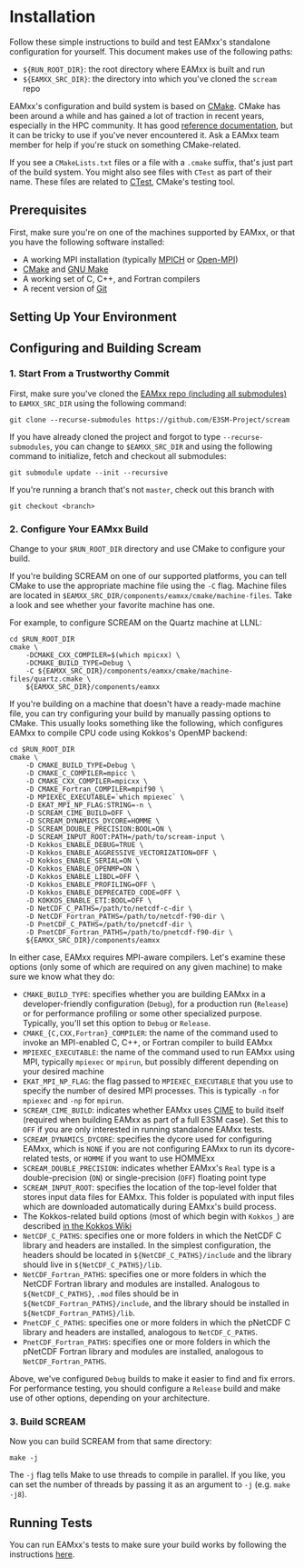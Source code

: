 # Installation

Follow these simple instructions to build and test EAMxx's standalone
configuration for yourself. This document makes use of the following paths:

+ `${RUN_ROOT_DIR}`: the root directory where EAMxx is built and run
+ `${EAMXX_SRC_DIR}`: the directory into which you've cloned the `scream` repo

EAMxx's configuration and build system is based on [CMake](https://cmake.org/).
CMake has been around a while and has gained a lot of traction in recent years,
especially in the HPC community. It has good [reference documentation](https://cmake.org/cmake/help/latest/index.html),
but it can be tricky to use if you've never encountered it. Ask a EAMxx team
member for help if you're stuck on something CMake-related.

If you see a `CMakeLists.txt` files or a file with a `.cmake` suffix, that's
just part of the build system. You might also see files with `CTest` as part of
their name. These files are related to [CTest](https://cmake.org/cmake/help/latest/manual/ctest.1.html),
CMake's testing tool.

## Prerequisites

First, make sure you're on one of the machines supported by EAMxx, or that you
have the following software installed:

* A working MPI installation (typically [MPICH]() or [Open-MPI]())
* [CMake](https://cmake.org) and [GNU Make](https://www.gnu.org/software/make/)
* A working set of C, C++, and Fortran compilers
* A recent version of [Git](https://git-scm.com/)

## Setting Up Your Environment

## Configuring and Building Scream

### 1. Start From a Trustworthy Commit

First, make sure you've cloned the [EAMxx repo (including all submodules)](https://github.com/E3SM-Project/scream)
to `EAMXX_SRC_DIR` using the following command:

```
git clone --recurse-submodules https://github.com/E3SM-Project/scream
```

If you have already cloned the project and forgot to type `--recurse-submodules`,
you can change to `$EAMXX_SRC_DIR` and using the following command to initialize,
fetch and checkout all submodules:

```
git submodule update --init --recursive
```

If you're running a branch that's not `master`, check out this branch with

```
git checkout <branch>
```

### 2. Configure Your EAMxx Build

Change to your `$RUN_ROOT_DIR` directory and use CMake to configure your build.

If you're building SCREAM on one of our supported platforms, you can tell CMake
to use the appropriate machine file using the `-C` flag. Machine files are
located in `$EAMXX_SRC_DIR/components/eamxx/cmake/machine-files`. Take a look
and see whether your favorite machine has one.

For example, to configure SCREAM on the Quartz machine at LLNL:

```
cd $RUN_ROOT_DIR
cmake \
    -DCMAKE_CXX_COMPILER=$(which mpicxx) \
    -DCMAKE_BUILD_TYPE=Debug \
    -C ${EAMXX_SRC_DIR}/components/eamxx/cmake/machine-files/quartz.cmake \
    ${EAMXX_SRC_DIR}/components/eamxx
```

If you're building on a machine that doesn't have a ready-made machine file,
you can try configuring your build by manually passing options to CMake. This
usually looks something like the following, which configures EAMxx to compile
CPU code using Kokkos's OpenMP backend:
```
cd $RUN_ROOT_DIR
cmake \
    -D CMAKE_BUILD_TYPE=Debug \
    -D CMAKE_C_COMPILER=mpicc \
    -D CMAKE_CXX_COMPILER=mpicxx \
    -D CMAKE_Fortran_COMPILER=mpif90 \
    -D MPIEXEC_EXECUTABLE=`which mpiexec` \
    -D EKAT_MPI_NP_FLAG:STRING=-n \
    -D SCREAM_CIME_BUILD=OFF \
    -D SCREAM_DYNAMICS_DYCORE=HOMME \
    -D SCREAM_DOUBLE_PRECISION:BOOL=ON \
    -D SCREAM_INPUT_ROOT:PATH=/path/to/scream-input \
    -D Kokkos_ENABLE_DEBUG=TRUE \
    -D Kokkos_ENABLE_AGGRESSIVE_VECTORIZATION=OFF \
    -D Kokkos_ENABLE_SERIAL=ON \
    -D Kokkos_ENABLE_OPENMP=ON \
    -D Kokkos_ENABLE_LIBDL=OFF \
    -D Kokkos_ENABLE_PROFILING=OFF \
    -D Kokkos_ENABLE_DEPRECATED_CODE=OFF \
    -D KOKKOS_ENABLE_ETI:BOOL=OFF \
    -D NetCDF_C_PATHS=/path/to/netcdf-c-dir \
    -D NetCDF_Fortran_PATHS=/path/to/netcdf-f90-dir \
    -D PnetCDF_C_PATHS=/path/to/pnetcdf-dir \
    -D PnetCDF_Fortran_PATHS=/path/to/pnetcdf-f90-dir \
    ${EAMXX_SRC_DIR}/components/eamxx
```

In either case, EAMxx requires MPI-aware compilers. Let's examine these
options (only some of which are required on any given machine) to make sure we
know what they do:

* `CMAKE_BUILD_TYPE`: specifies whether you are building EAMxx in a
  developer-friendly configuration (`Debug`), for a production run (`Release`)
  or for performance profiling or some other specialized purpose. Typically,
  you'll set this option to `Debug` or `Release`.
* `CMAKE_{C,CXX,Fortran}_COMPILER`: the name of the command used to invoke an
  MPI-enabled C, C++, or Fortran compiler to build EAMxx
* `MPIEXEC_EXECUTABLE`: the name of the command used to run EAMxx using MPI,
  typically `mpiexec` or `mpirun`, but possibly different depending on your
  desired machine
* `EKAT_MPI_NP_FLAG`: the flag passed to `MPIEXEC_EXECUTABLE` that you use to
  specify the number of desired MPI processes. This is typically `-n` for
  `mpiexec` and `-np` for `mpirun`.
* `SCREAM_CIME_BUILD`: indicates whether EAMxx uses [CIME](https://e3sm.org/resources/tools/other-tools/cime/)
  to build itself (required when building EAMxx as part of a full E3SM case).
  Set this to `OFF` if you are only interested in running standalone EAMxx
  tests.
* `SCREAM_DYNAMICS_DYCORE`: specifies the dycore used for configuring EAMxx,
  which is `NONE` if you are not configuring EAMxx to run its dycore-related
  tests, or `HOMME` if you want to use HOMMExx
* `SCREAM_DOUBLE_PRECISION`: indicates whether EAMxx's `Real` type is a
  double-precision (`ON`) or single-precision (`OFF`) floating point type
* `SCREAM_INPUT_ROOT`: specifies the location of the top-level folder that
  stores input data files for EAMxx. This folder is populated with input files
  which are downloaded automatically during EAMxx's build process.
* The Kokkos-related build options (most of which begin with `Kokkos_`) are
  described [in the Kokkos Wiki](https://kokkos.github.io/kokkos-core-wiki/keywords.html)
* `NetCDF_C_PATHS`: specifies one or more folders in which the NetCDF C library
  and headers are installed. In the simplest configuration, the headers should
  be located in `${NetCDF_C_PATHS}/include` and the library should live in
  `${NetCDF_C_PATHS}/lib`.
* `NetCDF_Fortran_PATHS`: specifies one or more folders in which the NetCDF
  Fortran library and modules are installed. Analogous to `${NetCDF_C_PATHS}`,
  `.mod` files should be in `${NetCDF_Fortran_PATHS}/include`, and the library
  should be installed in `${NetCDF_Fortran_PATHS}/lib`.
* `PnetCDF_C_PATHS`: specifies one or more folders in which the pNetCDF C
  library and headers are installed, analogous to `NetCDF_C_PATHS`.
* `PnetCDF_Fortran_PATHS`: specifies one or more folders in which the pNetCDF
  Fortran library and modules are installed, analogous to
  `NetCDF_Fortran_PATHS`.

Above, we've configured `Debug` builds to make it easier to find and fix errors.
For performance testing, you should configure a `Release` build and make use of
other options, depending on your architecture.

### 3. Build SCREAM

Now you can build SCREAM from that same directory:

```
make -j
```

The `-j` flag tells Make to use threads to compile in parallel. If you like, you
can set the number of threads by passing it as an argument to `-j` (e.g.
`make -j8`).

## Running Tests

You can run EAMxx's tests to make sure your build works by following the
instructions [here](../developer/standalone_testing.md).
